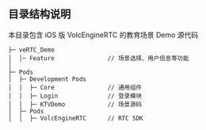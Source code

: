 ## 目录结构说明

本目录包含 iOS 版 VolcEngineRTC 的教育场景 Demo 源代码

```
├─ veRTC_Demo                   
│  │─ Feature               // 场景选择、用户信息等功能
│  
├─ Pods 
│  ├─ Development Pods  
│  │  ├─ Core               // 通用组件
│  │  ├─ Login              // 登录模块 
│  │  ├─ KTVDemo            // 场景源码 
│  ├─ Pods                  
│  │  ├─ VolcEngineRTC      // RTC SDK

```
